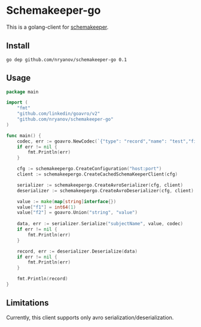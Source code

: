 # Schemakeeper-go

This is a golang-client for [schemakeeper](https://github.com/nryanov/schemakeeper).

## Install 
`go dep github.com/nryanov/schemakeeper-go 0.1`

## Usage
```go
package main

import (
    "fmt"
    "github.com/linkedin/goavro/v2"
    "github.com/nryanov/schemakeeper-go"
)

func main() {
    codec, err := goavro.NewCodec(`{"type": "record","name": "test","fields" : [{"name": "f1", "type": "long"},{"name": "f2", "type": ["null", "string"]}]}`)
    if err != nil {
        fmt.Println(err)
    }

	cfg := schemakeepergo.CreateConfiguration("host:port")
	client := schemakeepergo.CreateCachedSchemaKeeperClient(cfg)

	serializer := schemakeepergo.CreateAvroSerializer(cfg, client)
	deserializer := schemakeepergo.CreateAvroDeserializer(cfg, client)

	value := make(map[string]interface{})
	value["f1"] = int64(1)
	value["f2"] = goavro.Union("string", "value")
	
    data, err := serializer.Serialize("subjectName", value, codec)
    if err != nil {
        fmt.Println(err)
    }

	record, err := deserializer.Deserialize(data)
	if err != nil {
		fmt.Println(err)
	}

    fmt.Println(record)
}
```

## Limitations
Currently, this client supports only avro serialization/deserialization. 
